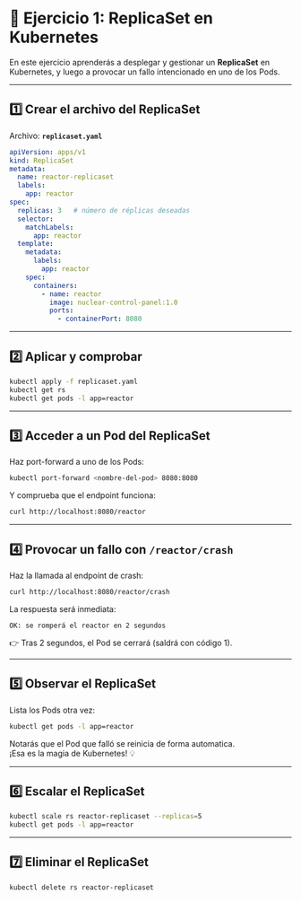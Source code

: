 # 🚀 Ejercicio 1: ReplicaSet en Kubernetes

En este ejercicio aprenderás a desplegar y gestionar un **ReplicaSet** en Kubernetes, y luego a provocar un fallo intencionado en uno de los Pods.

---

## 1️⃣ Crear el archivo del ReplicaSet

Archivo: **`replicaset.yaml`**

```yaml
apiVersion: apps/v1
kind: ReplicaSet
metadata:
  name: reactor-replicaset
  labels:
    app: reactor
spec:
  replicas: 3   # número de réplicas deseadas
  selector:
    matchLabels:
      app: reactor
  template:
    metadata:
      labels:
        app: reactor
    spec:
      containers:
        - name: reactor
          image: nuclear-control-panel:1.0
          ports:
            - containerPort: 8080
```

---

## 2️⃣ Aplicar y comprobar

```bash
kubectl apply -f replicaset.yaml
kubectl get rs
kubectl get pods -l app=reactor
```

---

## 3️⃣ Acceder a un Pod del ReplicaSet

Haz port-forward a uno de los Pods:

```bash
kubectl port-forward <nombre-del-pod> 8080:8080
```

Y comprueba que el endpoint funciona:

```bash
curl http://localhost:8080/reactor
```

---

## 4️⃣ Provocar un fallo con `/reactor/crash`

Haz la llamada al endpoint de crash:

```bash
curl http://localhost:8080/reactor/crash
```

La respuesta será inmediata:

```
OK: se romperá el reactor en 2 segundos
```

👉 Tras 2 segundos, el Pod se cerrará (saldrá con código 1).  

---

## 5️⃣ Observar el ReplicaSet

Lista los Pods otra vez:

```bash
kubectl get pods -l app=reactor
```

Notarás que el Pod que falló se reinicia de forma automatica.  
¡Esa es la magia de Kubernetes! 💡

---

## 6️⃣ Escalar el ReplicaSet

```bash
kubectl scale rs reactor-replicaset --replicas=5
kubectl get pods -l app=reactor
```

---

## 7️⃣ Eliminar el ReplicaSet

```bash
kubectl delete rs reactor-replicaset
```
